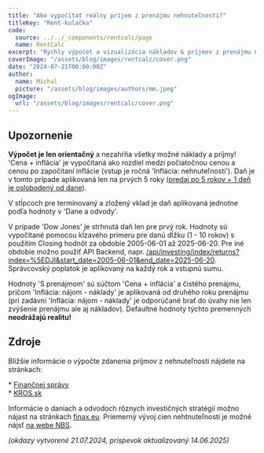 ```yaml
---
title: "Ako vypočítať reálny príjem z prenájmu nehnuteľnosti?"
titleKey: "Rent-kulačka"
code:
  source: ../../_components/rentcalc/page
  name: RentCalc
excerpt: "Rýchly výpočet a vizualizácia nákladov & príjmov z prenájmu nehnuteľností a ich porovnanie s alternatívnimy investíciami."
coverImage: "/assets/blog/images/rentcalc/cover.png"
date: "2024-07-21T00:00:00Z"
author:
  name: Michal
  picture: "/assets/blog/images/authors/mm.jpeg"
ogImage:
  url: "/assets/blog/images/rentcalc/cover.png"
---
```


## Upozornenie

**Výpočet je len orientačný** a nezahŕňa všetky možné náklady a príjmy!  
'Cena + inflácia' je vypočítaná ako rozdiel medzi počiatočnou cenou a cenou po započítaní inflácie (vstup je ročná 'Inflácia: nehnuteľnosti'). Daň je v tomto prípade aplikovaná len na prvých 5 roky ([predaj po 5 rokov + 1 deň je oslobodený od dane](https://www.financnasprava.sk/sk/obcania/zivotn/predaj-nehnutelnosti)).  

V stĺpcoch pre termínovaný a zložený vklad je daň aplikovaná jednotne podľa hodnoty v 'Dane a odvody'. 

V prípade 'Dow Jones' je strhnutá daň len pre prvý rok. Hodnoty sú vypočítané pomocou kĺzavého primeru pre danú dĺžku (1 - 10 rokov) s použitím Closing hodnôt za obdobie 2005-06-01 až 2025-06-20. Pre iné obdobie možno použiť API Backend, napr. [/api/investing/index/returns?index=%5EDJI&start_date=2005-06-01&end_date=2025-06-20](/api/investing/index/returns?index=%5EDJI&start_date=2005-06-01&end_date=2025-06-20). Správcovský poplatok je aplikovaný na každý rok a vstupnú sumu.

Hodnoty 'S prenájmom' sú súčtom 'Cena + inflácia' a čistého prenájmu, pričom 'Inflácia: nájom - náklady' je aplikovaná od druhého roku prenájmu (pri zadávní 'Inflácia: nájom - náklady' je odporúčané brať do úvahy nie len zvýšenie prenájmu ale aj nákladov). Defaultné hodnoty týchto premenných **neodrážajú realitu!**

## Zdroje

Bližšie informácie o výpočte zdanenia príjmov z nehnuteľnosti nájdete na stránkach: 

\* [Finančnej správy](https://podpora.financnasprava.sk/639339-Výdavky-pri-prenájme-nehnuteľnosti-nezaradenej-do-obchodného-majetku-)  
\* [KROS.sk](https://www.kros.sk/blog/ako-zdanit-prijem-z-prenajmu-nehnutelnosti-za-rok-2023/)  


Informácie o daniach a odvodoch rôznych investičných stratégií možno nájast na stránkach [finax.eu](https://www.finax.eu/sk/blog/kompletny-prehlad-zdanovania-prijmov-z-investicii). Priemerný vývoj cien nehtnuteľností je možné nájsť [na webe NBS](https://nbs.sk/statisticke-udaje/vybrane-makroekonomicke-ukazovatele/ceny-nehnutelnosti-na-byvanie/vyvoj-cien-nehnutelnosti-na-byvanie-v-sr/).


_(okdazy vytvorené 21.07.2024, príspevok aktualizovaný 14.06.2025)_  